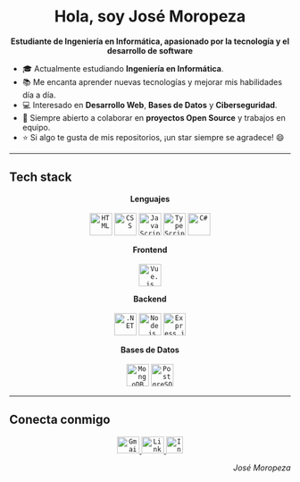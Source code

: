 <h1 align="center">
  Hola, soy José Moropeza
</h1>

<p align="center">
  <b>Estudiante de Ingeniería en Informática, apasionado por la tecnología y el desarrollo de software</b>
</p>

- 🎓 Actualmente estudiando **Ingeniería en Informática**.
- 📚 Me encanta aprender nuevas tecnologías y mejorar mis habilidades día a día.
- 💻 Interesado en **Desarrollo Web**, **Bases de Datos** y **Ciberseguridad**.
- 🚀 Siempre abierto a colaborar en **proyectos Open Source** y trabajos en equipo.
- ⭐ Si algo te gusta de mis repositorios, ¡un star siempre se agradece! 😄

---

<h2>Tech stack</h2>

<p align="center">
  <b>Lenguajes</b>
  <br><br>
  <code><img src="https://cdn.jsdelivr.net/gh/devicons/devicon/icons/html5/html5-original.svg" alt="HTML" height="40"/></code>
  <code><img src="https://cdn.jsdelivr.net/gh/devicons/devicon/icons/css3/css3-original.svg" alt="CSS" height="40"/></code>
  <code><img src="https://cdn.jsdelivr.net/gh/devicons/devicon/icons/javascript/javascript-original.svg" alt="JavaScript" height="40"/></code>
  <code><img src="https://cdn.jsdelivr.net/gh/devicons/devicon/icons/typescript/typescript-original.svg" alt="TypeScript" height="40"/></code>
  <code><img src="https://cdn.jsdelivr.net/gh/devicons/devicon/icons/csharp/csharp-original.svg" alt="C#" height="40"/></code>
</p>

<p align="center">
  <b>Frontend</b>
  <br><br>
  <code><img src="https://cdn.jsdelivr.net/gh/devicons/devicon/icons/vuejs/vuejs-original.svg" alt="Vue.js" height="40"/></code>
</p>

<p align="center">
  <b>Backend</b>
  <br><br>
  <code><img src="https://cdn.jsdelivr.net/gh/devicons/devicon/icons/dot-net/dot-net-original.svg" alt=".NET" height="40"/></code>
  <code><img src="https://cdn.jsdelivr.net/gh/devicons/devicon/icons/nodejs/nodejs-original.svg" alt="Node.js" height="40"/></code>
  <code><img src="https://cdn.jsdelivr.net/gh/devicons/devicon/icons/express/express-original.svg" alt="Express.js" height="40"/></code>
</p>

<p align="center">
  <b>Bases de Datos</b>
  <br><br>
  <code><img src="https://cdn.jsdelivr.net/gh/devicons/devicon/icons/mongodb/mongodb-original.svg" alt="MongoDB" height="40"/></code>
  <code><img src="https://cdn.jsdelivr.net/gh/devicons/devicon/icons/postgresql/postgresql-original.svg" alt="PostgreSQL" height="40"/></code>
</p>

---

<h2>Conecta conmigo</h2>
<p align="center">
  <a href="mailto:josemanuelorog@gmail.com">
    <code><img src="https://upload.wikimedia.org/wikipedia/commons/7/7e/Gmail_icon_%282020%29.svg" alt="Gmail" height="30" width="40"/></code>
  </a>
  <a href="https://www.linkedin.com/in/jose-manuel-oropeza-gallardo-860381208/" target="_blank">
    <code><img src="https://cdn.jsdelivr.net/gh/devicons/devicon/icons/linkedin/linkedin-original.svg" alt="LinkedIn" height="30" width="40"/></code>
  </a>
  <a href="https://www.instagram.com/jmoropeza33" target="_blank">
    <code><img src="https://upload.wikimedia.org/wikipedia/commons/a/a5/Instagram_icon.png" alt="Instagram" height="30" width="30"/></code>
  </a>
</p>

<p align="right">
  <em>José Moropeza</em>
</p>
